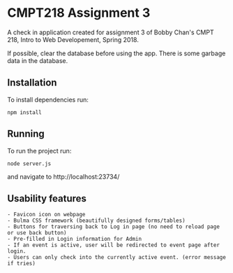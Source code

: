 # CMPT218 Assignment 3
A check in application created for assignment 3 of Bobby Chan's CMPT 218, Intro to Web Developement, Spring 2018.

If possible, clear the database before using the app. There is some garbage data in the database.

## Installation
To install dependencies run:
```
npm install
```

## Running
To run the project run:
```
node server.js
```
and navigate to http://localhost:23734/

## Usability features

    - Favicon icon on webpage
    - Bulma CSS framework (beautifully designed forms/tables)
    - Buttons for traversing back to Log in page (no need to reload page or use back button)
    - Pre-filled in Login information for Admin
    - If an event is active, user will be redirected to event page after login.
    - Users can only check into the currently active event. (error message if tries)
    
